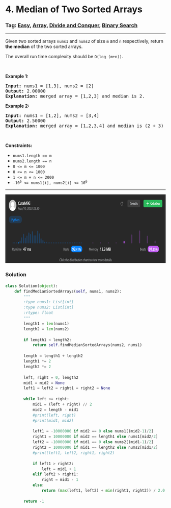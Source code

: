 # 4. Median of Two Sorted Arrays
### Tag: [Easy](https://github.com/TheOnlyMiki/LeetCode-For-Fun/tree/main#easy-level), [Array](https://github.com/TheOnlyMiki/LeetCode-For-Fun/tree/main#array), [Divide and Conquer](https://github.com/TheOnlyMiki/LeetCode-For-Fun/tree/main#divide-and-conquer), [Binary Search](https://github.com/TheOnlyMiki/LeetCode-For-Fun/tree/main#binary-search)
---
<div class="px-5 pt-4"><div class="flex"></div><div class="xFUwe" data-track-load="description_content"><p>Given two sorted arrays <code>nums1</code> and <code>nums2</code> of size <code>m</code> and <code>n</code> respectively, return <strong>the median</strong> of the two sorted arrays.</p>

<p>The overall run time complexity should be <code>O(log (m+n))</code>.</p>

<p>&nbsp;</p>
<p><strong class="example">Example 1:</strong></p>

<pre><strong>Input:</strong> nums1 = [1,3], nums2 = [2]
<strong>Output:</strong> 2.00000
<strong>Explanation:</strong> merged array = [1,2,3] and median is 2.
</pre>

<p><strong class="example">Example 2:</strong></p>

<pre><strong>Input:</strong> nums1 = [1,2], nums2 = [3,4]
<strong>Output:</strong> 2.50000
<strong>Explanation:</strong> merged array = [1,2,3,4] and median is (2 + 3) / 2 = 2.5.
</pre>

<p>&nbsp;</p>
<p><strong>Constraints:</strong></p>

<ul>
	<li><code>nums1.length == m</code></li>
	<li><code>nums2.length == n</code></li>
	<li><code>0 &lt;= m &lt;= 1000</code></li>
	<li><code>0 &lt;= n &lt;= 1000</code></li>
	<li><code>1 &lt;= m + n &lt;= 2000</code></li>
	<li><code>-10<sup>6</sup> &lt;= nums1[i], nums2[i] &lt;= 10<sup>6</sup></code></li>
</ul>
</div></div>

---
<img src="Submit.png" width="700" height="215" />

### Solution

```python
class Solution(object):
    def findMedianSortedArrays(self, nums1, nums2):
        """
        :type nums1: List[int]
        :type nums2: List[int]
        :rtype: float
        """
        length1 = len(nums1)
        length2 = len(nums2)

        if length1 < length2:
            return self.findMedianSortedArrays(nums2, nums1)

        length = length1 + length2
        length1 *= 2
        length2 *= 2
        
        left, right = 0, length2
        mid1 = mid2 = None
        left1 = left2 = right1 = right2 = None

        while left <= right:
            mid1 = (left + right) // 2
            mid2 = length - mid1
            #print(left, right)
            #print(mid1, mid2)

            left1 = -10000000 if mid2 == 0 else nums1[(mid2-1)/2]
            right1 = 10000000 if mid2 == length1 else nums1[mid2/2]
            left2 = -10000000 if mid1 == 0 else nums2[(mid1-1)/2]
            right2 = 10000000 if mid1 == length2 else nums2[mid1/2]
            #print(left1, left2, right1, right2)

            if left1 > right2:
                left = mid1 + 1
            elif left2 > right1:
                right = mid1 - 1
            else:
                return (max(left1, left2) + min(right1, right2)) / 2.0

        return -1
```
